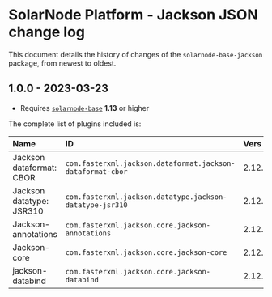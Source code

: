 # SolarNode Platform - Jackson JSON change log

This document details the history of changes of the `solarnode-base-jackson` package, from newest to
oldest.

## 1.0.0 - 2023-03-23

 * Requires [`solarnode-base`](../../solarnode-base/debian) **1.13** or higher

The complete list of plugins included is:

| Name                     | ID                                                         | Vers   |
|:-------------------------|:-----------------------------------------------------------|:-------|
| Jackson dataformat: CBOR | `com.fasterxml.jackson.dataformat.jackson-dataformat-cbor` | 2.12.3 |
| Jackson datatype: JSR310 | `com.fasterxml.jackson.datatype.jackson-datatype-jsr310`   | 2.12.3 |
| Jackson-annotations      | `com.fasterxml.jackson.core.jackson-annotations`           | 2.12.3 |
| Jackson-core             | `com.fasterxml.jackson.core.jackson-core`                  | 2.12.3 |
| jackson-databind         | `com.fasterxml.jackson.core.jackson-databind`              | 2.12.3 |
